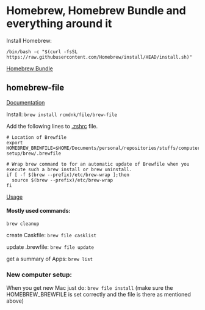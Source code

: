 # Homebrew,  Homebrew Bundle and everything around it

Install Homebrew:   
```
/bin/bash -c "$(curl -fsSL https://raw.githubusercontent.com/Homebrew/install/HEAD/install.sh)"
```

[Homebrew Bundle](https://github.com/Homebrew/homebrew-bundle)

## homebrew-file

[Documentation](https://homebrew-file.readthedocs.io/en/latest/index.html)

Install: `brew install rcmdnk/file/brew-file`

Add the following lines to [.zshrc](/computer-setup/zshrc/.zshrc) file.

```
# Location of Brewfile
export HOMEBREW_BREWFILE=$HOME/Documents/personal/repositories/stuffs/computer-setup/brew/.brewfile

# Wrap brew command to for an automatic update of Brewfile when you execute such a brew install or brew uninstall.
if [ -f $(brew --prefix)/etc/brew-wrap ];then
  source $(brew --prefix)/etc/brew-wrap
fi
```

[Usage](https://homebrew-file.readthedocs.io/en/latest/getting_started.html#use-local-brewfile)

#### Mostly used commands:

`brew cleanup`

create Caskfile: `brew file casklist`

update .brewfile: `brew file update`

get a summary of Apps: `brew list`

### New computer setup:
When you get new Mac just do:
`brew file install`
(make sure the HOMEBREW_BREWFILE is set correctly and the file is there as mentioned above)
